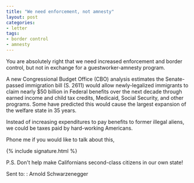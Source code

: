 ```yaml
---
title: "We need enforcement, not amnesty"
layout: post
categories:
- letter
tags:
- border control
- amnesty
---
```


You are absolutely right that we need increased enforcement and border control, but not in exchange for a guestworker-amnesty program.

A new Congressional Budget Office (CBO) analysis estimates the Senate-passed immigration bill (S. 2611) would allow newly-legalized immigrants to claim nearly $50 billion in Federal benefits over the next decade through earned income and child tax credits, Medicaid, Social Security, and other programs. Some have predicted this would cause the largest expansion of the welfare state in 35 years.

Instead of increasing expenditures to pay benefits to former illegal aliens, we could be taxes paid by hard-working Americans.

Phone me if you would like to talk about this,

{% include signature.html %}

P.S. Don't help make Californians second-class citizens in our own state!

Sent to:
: Arnold Schwarzenegger
